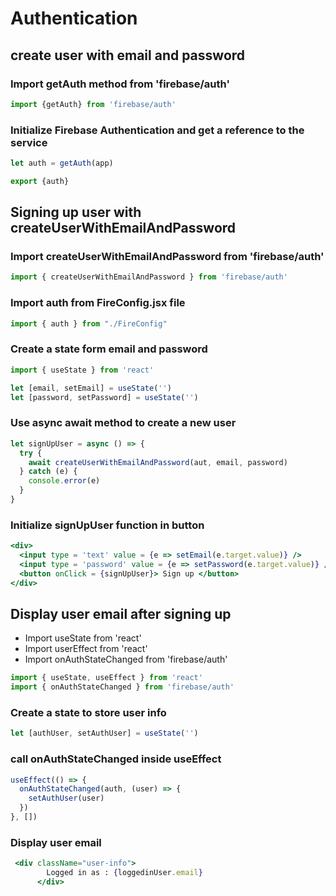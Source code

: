 # __Authentication__

## **create user with email and password**

### Import getAuth method from 'firebase/auth'

```javascript
import {getAuth} from 'firebase/auth'
```

### Initialize Firebase Authentication and get a reference to the service

```javascript
let auth = getAuth(app)

export {auth}
```

## **Signing up user with createUserWithEmailAndPassword**

### Import createUserWithEmailAndPassword from 'firebase/auth'

```jsx
import { createUserWithEmailAndPassword } from 'firebase/auth'
```

### Import auth from FireConfig.jsx file

```jsx
import { auth } from "./FireConfig"
```

### Create a state form email and password

```jsx
import { useState } from 'react'

let [email, setEmail] = useState('')
let [password, setPassword] = useState('')
```

### Use async await method to create a new user

```jsx
let signUpUser = async () => {
  try {
    await createUserWithEmailAndPassword(aut, email, password)
  } catch (e) {
    console.error(e)
  }
}
```

### Initialize signUpUser function in button

```jsx
<div>
  <input type = 'text' value = {e => setEmail(e.target.value)} />
  <input type = 'password' value = {e => setPassword(e.target.value)} />
  <button onClick = {signUpUser}> Sign up </button>
</div>
```

## Display user email after signing up

- Import useState from 'react'
- Import userEffect from 'react'
- Import onAuthStateChanged from 'firebase/auth'

```jsx
import { useState, useEffect } from 'react'
import { onAuthStateChanged } from 'firebase/auth'
```

### Create a state to store user info

```jsx
let [authUser, setAuthUser] = useState('')
```

### call onAuthStateChanged inside useEffect

```jsx
useEffect(() => {
  onAuthStateChanged(auth, (user) => {
    setAuthUser(user)
  })
}, [])
```

### Display user email

```jsx
 <div className="user-info">
        Logged in as : {loggedinUser.email}
      </div>
      